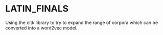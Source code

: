 # LATIN_FINALS
Using the cltk library to try to expand the range of corpora which can be converted into a word2vec model.

